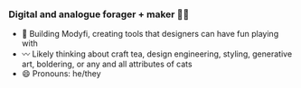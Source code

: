 ### Digital and analogue forager + maker 👩‍🌾

<div>
  <ul>
    <li>🔭 Building Modyfi, creating tools that designers can have fun playing with
    </li>
    <li>〰️ Likely thinking about craft tea, design engineering, styling, generative art, boldering, or any and all attributes of cats</li>
    <li>😄 Pronouns: he/they</li>
  </ul>
</div>
<!--<img src="https://github-readme-stats.vercel.app/api?username=tonyketcham&show_icons=true&theme=nightowl&count_private=true" />-->
